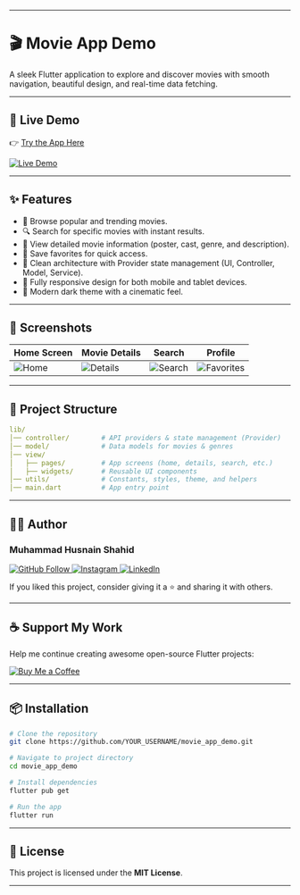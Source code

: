 
---

# 🎬 Movie App Demo

A sleek Flutter application to explore and discover movies with smooth navigation, beautiful design, and real-time data fetching.

---

## 🔗 Live Demo

👉 [Try the App Here]((https://movieapp-890d1.web.app))

<p align="left">
  <a href="https://movie-app-demo.web.app/" target="_blank">
    <img src="https://img.shields.io/badge/Live%20Demo-Click%20Here-red?style=for-the-badge&logo=flutter" alt="Live Demo"/>
  </a>
</p>

---

## ✨ Features

* 🎥 Browse popular and trending movies.
* 🔍 Search for specific movies with instant results.
* 📄 View detailed movie information (poster, cast, genre, and description).
* 💾 Save favorites for quick access.
* 🧪 Clean architecture with Provider state management (UI, Controller, Model, Service).
* 📱 Fully responsive design for both mobile and tablet devices.
* 🌙 Modern dark theme with a cinematic feel.

---

## 📸 Screenshots

| Home Screen                                                                              | Movie Details                                                                               | Search                                                                                     | Profile                                                                                     |
| ---------------------------------------------------------------------------------------- | ------------------------------------------------------------------------------------------- | ------------------------------------------------------------------------------------------ | --------------------------------------------------------------------------------------------- |
| ![Home](https://github.com/user-attachments/assets/3c50b5ac-1df6-4440-8c09-ee7378b2ea6c) | ![Details](https://github.com/user-attachments/assets/86ae58b9-bc91-4231-987f-af31af224798) | ![Search](https://github.com/user-attachments/assets/20e8fefe-f48d-4566-9c8f-0337461c190c) | ![Favorites](https://github.com/user-attachments/assets/6dee0c90-da2d-47e6-9413-3c00630d22ac) |



---

## 🧱 Project Structure

```yaml
lib/
│── controller/        # API providers & state management (Provider)
│── model/             # Data models for movies & genres
│── view/
│   ├── pages/         # App screens (home, details, search, etc.)
│   ├── widgets/       # Reusable UI components
│── utils/             # Constants, styles, theme, and helpers
│── main.dart          # App entry point
```

---

## 🧑‍💻 Author

### Muhammad Husnain Shahid

<p align="left">
  <a href="https://github.com/muhammadhusnainshahid">
    <img src="https://img.shields.io/badge/GitHub-Follow-blue?logo=github" alt="GitHub Follow"/>
  </a>
  <a href="https://www.instagram.com/the.husnainshahid">
    <img src="https://img.shields.io/badge/Instagram-Follow-e4405f?logo=instagram" alt="Instagram"/>
  </a>
  <a href="https://www.linkedin.com/in/muhammad-husnain-shahid-36b34b26b">
    <img src="https://img.shields.io/badge/LinkedIn-Connect-0077B5?logo=linkedin" alt="LinkedIn"/>
  </a>
</p>

If you liked this project, consider giving it a ⭐ and sharing it with others.

---

## ☕ Support My Work

Help me continue creating awesome open-source Flutter projects:

<p align="left">
  <a href="https://www.buymeacoffee.com/muhammadhusnainshahid" target="_blank">
    <img src="https://img.shields.io/badge/BuyMeACoffee-Support-FFDD00?logo=buymeacoffee" alt="Buy Me a Coffee"/>
  </a>
</p>

---

## 📦 Installation

```bash
# Clone the repository
git clone https://github.com/YOUR_USERNAME/movie_app_demo.git

# Navigate to project directory
cd movie_app_demo

# Install dependencies
flutter pub get

# Run the app
flutter run
```

---

## 📜 License

This project is licensed under the **MIT License**.

---
